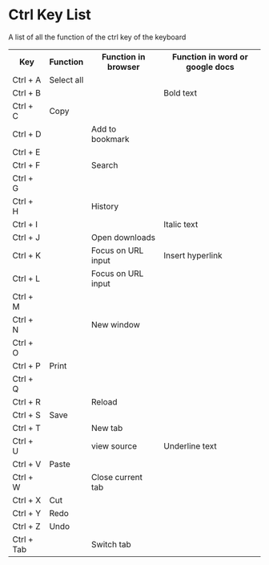<h1>Ctrl Key List</h1>
<p>A list of all the function of the ctrl key of the keyboard</p>
<table>
    <tr>
        <th>Key</th>
        <th>Function</th>
        <th>Function in browser</th>
        <th>Function in word or google docs</th>
    </tr>
    <tr>
        <td> Ctrl + A </td>
        <td colspan="3">Select all</td>
    </tr>
    <tr>
        <td> Ctrl + B </td>
        <td></td>
        <td></td>
        <td>Bold text</td>
    </tr>
    <tr>
        <td> Ctrl + C </td>
        <td colspan="3">Copy</td>
    </tr>
    <tr>
        <td> Ctrl + D </td>
        <td></td>
        <td>Add to bookmark</td>
        <td></td>
    </tr>
    <tr>
        <td> Ctrl + E </td>
        <td></td>
        <td></td>
        <td></td>
    </tr>
    <tr>
        <td> Ctrl + F </td>
        <td></td>
        <td>Search</td>
        <td></td>
    </tr>
    <tr>
        <td> Ctrl + G </td>
        <td></td>
        <td></td>
        <td></td>
    </tr>
    <tr>
        <td> Ctrl + H </td>
        <td></td>
        <td>History</td>
        <td></td>
    </tr>
    <tr>
        <td> Ctrl + I </td>
        <td></td>
        <td></td>
        <td>Italic text</td>
    </tr>
    <tr>
        <td> Ctrl + J </td>
        <td></td>
        <td>Open downloads</td>
        <td></td>
    </tr>
    <tr>
        <td> Ctrl + K </td>
        <td></td>
        <td>Focus on URL input</td>
        <td>Insert hyperlink</td>
    </tr>
    <tr>
        <td> Ctrl + L </td>
        <td></td>
        <td>Focus on URL input</td>
        <td></td>
    </tr>
    <tr>
        <td> Ctrl + M </td>
        <td></td>
        <td></td>
        <td></td>
    </tr>
    <tr>
        <td> Ctrl + N </td>
        <td></td>
        <td>New window</td>
        <td></td>
    </tr>
    <tr>
        <td> Ctrl + O </td>
        <td></td>
        <td></td>
        <td></td>
    </tr>
    <tr>
        <td> Ctrl + P </td>
        <td colspan="3">Print</td>
    </tr>
    <tr>
        <td> Ctrl + Q </td>
        <td></td>
        <td></td>
        <td></td>
    </tr>
    <tr>
        <td> Ctrl + R </td>
        <td></td>
        <td>Reload</td>
        <td></td>
    </tr>
    <tr>
        <td> Ctrl + S </td>
        <td colspan="3">Save</td>
    </tr>
    <tr>
        <td> Ctrl + T </td>
        <td></td>
        <td>New tab</td>
        <td></td>
    </tr>
    <tr>
        <td> Ctrl + U </td>
        <td></td>
        <td>view source</td>
        <td>Underline text</td>
    </tr>
    <tr>
        <td> Ctrl + V </td>
        <td colspan="3">Paste</td>
    </tr>
    <tr>
        <td> Ctrl + W </td>
        <td></td>
        <td>Close current tab</td>
        <td></td>
    </tr>
    <tr>
        <td> Ctrl + X </td>
        <td colspan="3">Cut</td>
    </tr>
    <tr>
        <td> Ctrl + Y </td>
        <td colspan="3">Redo</td>
    </tr>
    <tr>
        <td> Ctrl + Z </td>
        <td colspan="3">Undo</td>
    </tr>
     <tr>
        <td> Ctrl + Tab </td>
        <td></td>
        <td>Switch tab</td>
        <td></td>
    </tr>
</table>

